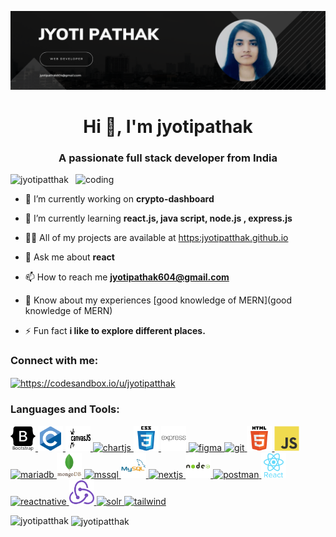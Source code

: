 ![logo](https://github.com/jyotipatthak/jyotipatthak/blob/main/Black%20Modern%20Graphic%20Designer%20LinkedIn%20Banner.png)
<h1 align="center">Hi 👋, I'm jyotipathak</h1>
<h3 align="center">A passionate full stack developer from India</h3>
<img align="right" alt="coding" width="400" src="https://miro.medium.com/max/1400/1*qdAW1TjCN57h1lbuuzvchg.gif"

<p align="left"> <img src="https://komarev.com/ghpvc/?username=jyotipatthak&label=Profile%20views&color=0e75b6&style=flat" alt="jyotipatthak" /> </p>

- 🔭 I’m currently working on **crypto-dashboard**

- 🌱 I’m currently learning **react.js, java script, node.js , express.js**

- 👨‍💻 All of my projects are available at [https:jyotipatthak.github.io](https:jyotipatthak.github.io)

- 💬 Ask me about **react**

- 📫 How to reach me **jyotipathak604@gmail.com**

- 📄 Know about my experiences [good knowledge of MERN](good knowledge of MERN)

- ⚡ Fun fact **i like to explore different places.**

<h3 align="left">Connect with me:</h3>
<p align="left">
<a href="https://codesandbox.com/https://codesandbox.io/u/jyotipatthak" target="blank"><img align="center" src="https://raw.githubusercontent.com/rahuldkjain/github-profile-readme-generator/master/src/images/icons/Social/codesandbox.svg" alt="https://codesandbox.io/u/jyotipatthak" height="30" width="40" /></a>
</p>

<h3 align="left">Languages and Tools:</h3>
<p align="left"> <a href="https://getbootstrap.com" target="_blank" rel="noreferrer"> 
<img src="https://raw.githubusercontent.com/devicons/devicon/master/icons/bootstrap/bootstrap-plain-wordmark.svg" alt="bootstrap" width="40" height="40"/> </a> 
<a href="https://www.cprogramming.com/" target="_blank" rel="noreferrer"> 
<img src="https://raw.githubusercontent.com/devicons/devicon/master/icons/c/c-original.svg" alt="c" width="40" height="40"/> </a> 
<a href="https://canvasjs.com" target="_blank" rel="noreferrer"> <img src="https://raw.githubusercontent.com/Hardik0307/Hardik0307/master/assets/canvasjs-charts.svg" alt="canvasjs" width="40" height="40"/> </a>
 <a href="https://www.chartjs.org" target="_blank" 
rel="noreferrer"> <img src="https://www.chartjs.org/media/logo-title.svg" alt="chartjs" 
width="40" height="40"/> </a> <a href="https://www.w3schools.com/css/" target="_blank" 
rel="noreferrer"> <img src="https://raw.githubusercontent.com/devicons/devicon/master/icons/css3/css3-original-wordmark.svg" alt="css3" width="40" height="40"/> </a> 
<a href="https://expressjs.com" target="_blank" rel="noreferrer"> <img src="https://raw.githubusercontent.com/devicons/devicon/master/icons/express/express-original-wordmark.svg" alt="express" width="40" height="40"/> </a> 
<a href="https://www.figma.com/" target="_blank" rel="noreferrer"> <img src="https://www.vectorlogo.zone/logos/figma/figma-icon.svg" alt="figma" width="40" height="40"/> </a> <a href="https://git-scm.com/" target="_blank" rel="noreferrer"> 
<img src="https://www.vectorlogo.zone/logos/git-scm/git-scm-icon.svg" alt="git" width="40" height="40"/> </a> <a href="https://www.w3.org/html/" target="_blank" rel="noreferrer"> <img src="https://raw.githubusercontent.com/devicons/devicon/master/icons/html5/html5-original-wordmark.svg" alt="html5" width="40" height="40"/> </a> 
<a href="https://developer.mozilla.org/en-US/docs/Web/JavaScript" target="_blank" rel="noreferrer"> <img src="https://raw.githubusercontent.com/devicons/devicon/master/icons/javascript/javascript-original.svg" alt="javascript" width="40" height="40"/> </a> <a href="https://mariadb.org/" target="_blank" rel="noreferrer"> 
<img src="https://www.vectorlogo.zone/logos/mariadb/mariadb-icon.svg" alt="mariadb"
 width="40" height="40"/> </a> <a href="https://www.mongodb.com/" target="_blank" 
 rel="noreferrer"> <img src="https://raw.githubusercontent.com/devicons/devicon/master/icons/mongodb/mongodb-original-wordmark.svg" alt="mongodb"
 width="40" height="40"/> </a> <a href="https://www.microsoft.com/en-us/sql-server" 
 target="_blank" rel="noreferrer"> <img src="https://www.svgrepo.com/show/303229/microsoft-sql-server-logo.svg" alt="mssql" width="40"
 height="40"/> </a> <a href="https://www.mysql.com/" target="_blank" rel="noreferrer"> 
 <img src="https://raw.githubusercontent.com/devicons/devicon/master/icons/mysql/mysql-original-wordmark.svg" alt="mysql" width="40" height="40"/> </a> 
 <a href="https://nextjs.org/" target="_blank" rel="noreferrer"> 
 <img src="https://cdn.worldvectorlogo.com/logos/nextjs-2.svg" 
 alt="nextjs" width="40" height="40"/> </a> <a href="https://nodejs.org" 
 target="_blank" rel="noreferrer">
 <img src="https://raw.githubusercontent.com/devicons/devicon/master/icons/nodejs/nodejs-original-wordmark.svg" alt="nodejs"
 width="40" height="40"/> </a> <a href="https://postman.com" target="_blank" rel="noreferrer">
 <img src="https://www.vectorlogo.zone/logos/getpostman/getpostman-icon.svg" alt="postman"
 width="40" height="40"/> </a> <a href="https://reactjs.org/" target="_blank" rel="noreferrer"> 
 <img src="https://raw.githubusercontent.com/devicons/devicon/master/icons/react/react-original-wordmark.svg" alt="react" width="40" height="40"/> </a> 
 <a href="https://reactnative.dev/" target="_blank" rel="noreferrer">
 <img src="https://reactnative.dev/img/header_logo.svg" alt="reactnative" width="40" height="40"/> </a> <a href="https://redux.js.org" target="_blank" rel="noreferrer">
 <img src="https://raw.githubusercontent.com/devicons/devicon/master/icons/redux/redux-original.svg" alt="redux" width="40" height="40"/> </a>
 <a href="https://lucene.apache.org/solr/" target="_blank" rel="noreferrer"> 
 <img src="https://www.vectorlogo.zone/logos/apache_solr/apache_solr-icon.svg" alt="solr" 
 width="40" height="40"/> </a> <a href="https://tailwindcss.com/" target="_blank" rel="noreferrer"> 
 <img src="https://www.vectorlogo.zone/logos/tailwindcss/tailwindcss-icon.svg" alt="tailwind" 
 width="40" height="40"/> </a> </p>

<p><img align="left" src="https://github-readme-stats.vercel.app/api/top-langs?username=jyotipatthak&show_icons=true&locale=en&layout=compact" alt="jyotipatthak" /></p>

<p>&nbsp;<img align="center" src="https://github-readme-stats.vercel.app/api?username=jyotipatthak&show_icons=true&locale=en" alt="jyotipatthak" /></p>
